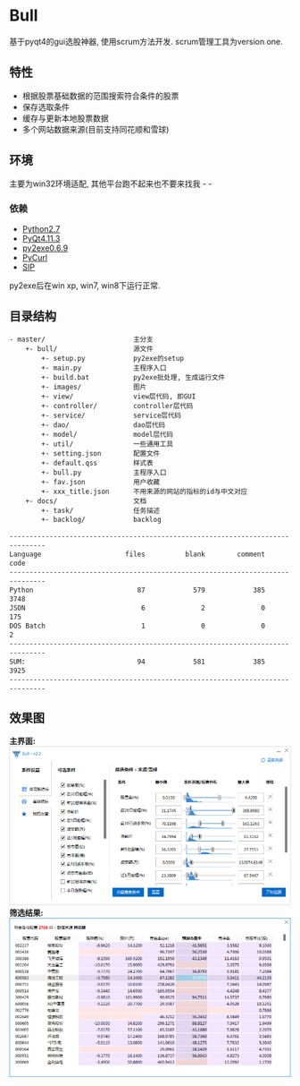 # Bull #

基于pyqt4的gui选股神器, 使用scrum方法开发. scrum管理工具为version one.

## 特性 ##

- 根据股票基础数据的范围搜索符合条件的股票
- 保存选取条件
- 缓存与更新本地股票数据
- 多个网站数据来源(目前支持同花顺和雪球)

## 环境 ##
主要为win32环境适配, 其他平台跑不起来也不要来找我 - -

### 依赖 ###

- [Python2.7](https://www.python.org/download/releases/2.7/)
- [PyQt4.11.3](http://www.riverbankcomputing.com/software/pyqt/download)
- [py2exe0.6.9](http://www.py2exe.org/)
- [PyCurl](http://www.py2exe.org/)
- [SIP](https://pypi.python.org/pypi/SIP)

py2exe后在win xp, win7, win8下运行正常.

## 目录结构 ##

```
- master/                      主分支
    +- bull/                   源文件
        +- setup.py            py2exe的setup
        +- main.py             主程序入口
        +- build.bat           py2exe批处理, 生成运行文件
        +- images/             图片
        +- view/               view层代码, 即GUI
        +- controller/         controller层代码
        +- service/            service层代码
        +- dao/                dao层代码
        +- model/              model层代码
        +- util/               一些通用工具
        +- setting.json        配置文件
        +- default.qss         样式表
        +- bull.py             主程序入口
        +- fav.json            用户收藏
        +- xxx_title.json      不用来源的网站的指标的id与中文对应
    +- docs/                   文档
        +- task/               任务描述
        +- backlog/            backlog
```

```
-------------------------------------------------------------------------------
Language                     files          blank        comment           code
-------------------------------------------------------------------------------
Python                          87            579            385           3748
JSON                             6              2              0            175
DOS Batch                        1              0              0              2
-------------------------------------------------------------------------------
SUM:                            94            581            385           3925
-------------------------------------------------------------------------------
```

## 效果图
**主界面:**
![效果图](./effect_picture1.png)
**筛选结果:**
![效果图](./effect_picture2.png)
